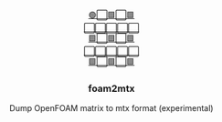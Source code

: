 <div align="center">
  <a href="https://github.com/iydon/foam2mtx">
    🟢⬜🟩⬜🟩<br />
    ⬜⬜⬜⬜⬜<br />
    🟩⬜🟩⬜🟩<br />
    ⬜⬜⬜⬜⬜<br />
    🟩⬜🟩⬜🟩<br />
  </a>

  <h3 align="center">foam2mtx</h3>

  <p align="center">
    Dump OpenFOAM matrix to mtx format (experimental)
  </p>
</div>
